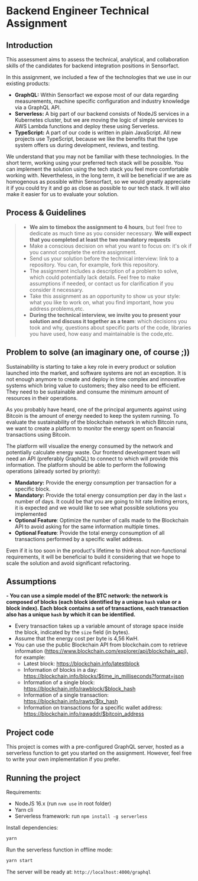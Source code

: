 # Backend Engineer Technical Assignment
## Introduction
This assessment aims to assess the technical, analytical, and collaboration skills of
the candidates for backend integration positions in Sensorfact.

In this assignment, we included a few of the technologies that we use in our
existing products:

- **GraphQL:**
  Within Sensorfact we expose most of our data regarding measurements, machine
  specific configuration and industry knowledge via a GraphQL API.
- **Serverless:**
  A big part of our backend consists of NodeJS services in a
  Kubernetes cluster, but we are moving the logic of simple services to AWS Lambda
  functions and deploy these using Serverless.
- **TypeScript:**
  A part of our code is written in plain JavaScript. All
  new projects use TypeScript, because we like the benefits that the type system
  offers us during development, reviews, and testing.

We understand that you may not be familiar with these technologies. In the short term, working using your preferred 
tech stack will be possible. You can implement the solution using the tech stack you feel more comfortable
working with. Nevertheless, in the long term, it will be beneficial if we are as homogenous as possible within 
Sensorfact, so we would greatly appreciate it if you could try it and go as close as possible to our tech stack. 
It will also make it easier for us to evaluate your solution.

## Process & Guidelines

>- **We aim to timebox the assignment to 4 hours**, but feel free to dedicate as much time as you consider necessary. **We
   will expect that you completed at least the two mandatory requests**
>- Make a conscious decision on what you want to focus on: it's ok if you
   cannot complete the entire assignment.
>- Send us your solution before the technical interview: link to a repository.
   You can, for example, fork this repository.
>- The assignment includes a description of a problem to solve, which could potentially lack
   details. Feel free to make assumptions if needed, or contact us for clarification if you consider it necessary.
>- Take this assignment as an opportunity to show us your style: what you like to
   work on, what you find important, how you address problems,etc.
>- **During the technical interview, we invite you to present your solution and discuss
   it together as a team**: which decisions you took and why, questions about specific parts of the code,
   libraries you have used, how easy and maintainable is the code,etc.

## Problem to solve (an imaginary one, of course ;))

Sustainability is starting to take a key role in every product or solution launched into the market, and software
systems are not an exception. It is not enough anymore to create and deploy in time complex and innovative
systems which bring value to customers; they also need to be efficient. They need to
be sustainable and consume the minimum amount of resources in their operations.

As you probably have heard, one of the principal arguments against using Bitcoin is the amount of energy needed to keep
the system running. To evaluate the sustainability of the blockchain network in which Bitcoin runs, we
want to create a platform to monitor the energy spent on financial transactions using Bitcoin.

The platform will visualize the energy consumed by the network and potentially calculate energy waste. Our frontend
development team will need an API (preferably GraphQL) to connect to which will provide this information. The platform should
be able to perform the following operations (already sorted by priority):

- **Mandatory:** Provide the energy consumption per transaction for a specific block.
- **Mandatory:** Provide the total energy consumption per day in the last `x` number of days. It could be that you are going to hit rate limiting
  errors, it is expected and we would like to see what possible solutions you implemented
- **Optional Feature**: Optimize the number of calls made to the Blockchain API to avoid asking for the
  same information multiple times.
- **Optional Feature**: Provide the total energy consumption of all transactions performed by a specific wallet address.

Even if it is too soon in the product's lifetime to think about non-functional requirements, it will be beneficial to
build it considering that we hope to scale the solution and avoid significant refactoring.

## Assumptions

**- You can use a simple model of the BTC network: the network is composed of blocks (each block identified by a unique `hash` value
or a block index). Each block contains a set of transactions, each transaction also has a unique `hash` by which it can be identified.**
- Every transaction takes up a variable amount of storage space inside the block, indicated by the `size` field (in bytes).
- Assume that the energy cost per byte is 4,56 KwH.
- You can use the public Blockchain API from blockchain.com to retrieve information
  (https://www.blockchain.com/explorer/api/blockchain_api), for example:
    - Latest block: https://blockchain.info/latestblock
    - Information of blocks in a day: https://blockchain.info/blocks/$time_in_milliseconds?format=json
    - Information of a single block: https://blockchain.info/rawblock/$block_hash
    - Information of a single transaction: https://blockchain.info/rawtx/$tx_hash
    - Information on transactions for a specific wallet address: https://blockchain.info/rawaddr/$bitcoin_address

## Project code
This project is comes with a pre-configured GraphQL server, hosted as a serverless
function to get you started on the assignment. However, feel free to write your
own implementation if you prefer.

## Running the project
Requirements:
- NodeJS 16.x (run `nvm use` in root folder)
- Yarn cli
- Serverless framework: run `npm install -g serverless`

Install dependencies:

```sh
yarn
```

Run the serverless function in offline mode:

```sh
yarn start
```

The server will be ready at: `http://localhost:4000/graphql`

